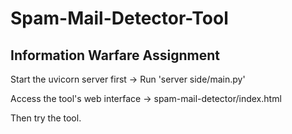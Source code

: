# Spam-Mail-Detector-Tool

Information Warfare Assignment
-------------------------------

Start the uvicorn server first -> Run 'server side/main.py'

Access the tool's web interface -> spam-mail-detector/index.html

Then try the tool.
